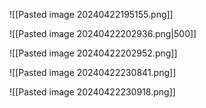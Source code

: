 
![[Pasted image 20240422195155.png]]

![[Pasted image 20240422202936.png|500]]

![[Pasted image 20240422202952.png]]

![[Pasted image 20240422230841.png]]

![[Pasted image 20240422230918.png]]

